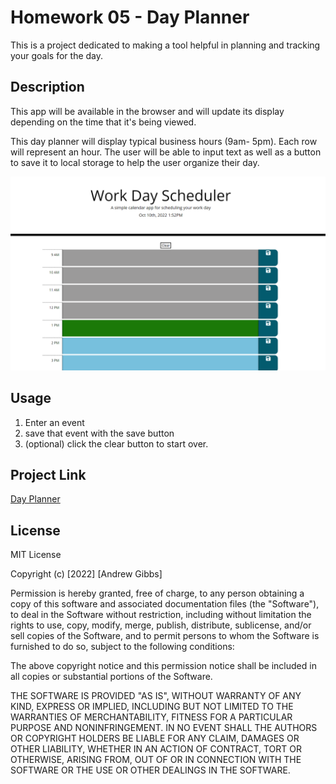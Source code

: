 # Homework 05 - Day Planner

This is a project dedicated to making a tool helpful in planning and tracking your goals for the day.

## Description
This app will be available in the browser and will update its display depending on the time that it's being viewed.

This day planner will display typical business hours (9am- 5pm). Each row will represent an hour. The user will be able to input text as well as a button to save it to local storage to help the user organize their day.

![Screenshot](/assets/images/Screenshot.png)

## Usage
1. Enter an event
2. save that event with the save button
3. (optional) click the clear button to start over.


## Project Link
[Day Planner](https://andrewpgibbs.github.io/Homework05/)

## License
MIT License

Copyright (c) [2022] [Andrew Gibbs]

Permission is hereby granted, free of charge, to any person obtaining a copy
of this software and associated documentation files (the "Software"), to deal
in the Software without restriction, including without limitation the rights
to use, copy, modify, merge, publish, distribute, sublicense, and/or sell
copies of the Software, and to permit persons to whom the Software is
furnished to do so, subject to the following conditions:

The above copyright notice and this permission notice shall be included in all
copies or substantial portions of the Software.

THE SOFTWARE IS PROVIDED "AS IS", WITHOUT WARRANTY OF ANY KIND, EXPRESS OR
IMPLIED, INCLUDING BUT NOT LIMITED TO THE WARRANTIES OF MERCHANTABILITY,
FITNESS FOR A PARTICULAR PURPOSE AND NONINFRINGEMENT. IN NO EVENT SHALL THE
AUTHORS OR COPYRIGHT HOLDERS BE LIABLE FOR ANY CLAIM, DAMAGES OR OTHER
LIABILITY, WHETHER IN AN ACTION OF CONTRACT, TORT OR OTHERWISE, ARISING FROM,
OUT OF OR IN CONNECTION WITH THE SOFTWARE OR THE USE OR OTHER DEALINGS IN THE
SOFTWARE.
